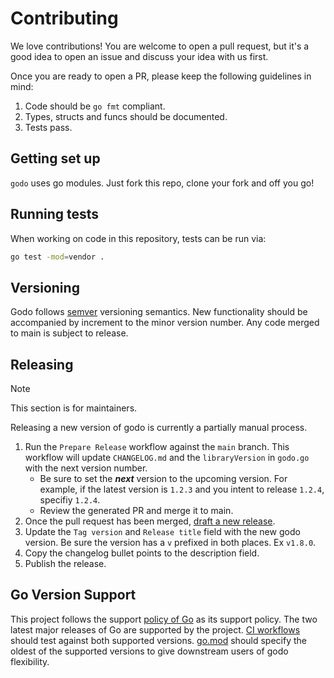 # Contributing

We love contributions! You are welcome to open a pull request, but it's a good idea to
open an issue and discuss your idea with us first.

Once you are ready to open a PR, please keep the following guidelines in mind:

1. Code should be `go fmt` compliant.
1. Types, structs and funcs should be documented.
1. Tests pass.

## Getting set up

`godo` uses go modules. Just fork this repo, clone your fork and off you go!

## Running tests

When working on code in this repository, tests can be run via:

```sh
go test -mod=vendor .
```

## Versioning

Godo follows [semver](https://www.semver.org) versioning semantics.
New functionality should be accompanied by increment to the minor
version number. Any code merged to main is subject to release.

## Releasing

> [!NOTE]  
> This section is for maintainers. 

Releasing a new version of godo is currently a partially manual process.

1. Run the `Prepare Release` workflow against the `main` branch. This workflow will update `CHANGELOG.md` and the `libraryVersion` in `godo.go` with the next version number.
   - Be sure to set the **_next_** version to the upcoming version. For example, if the latest version is `1.2.3` and you intent to release `1.2.4`, specifiy `1.2.4`.
   - Review the generated PR and merge it to main.
4. Once the pull request has been merged, [draft a new release](https://github.com/digitalocean/godo/releases/new).
5. Update the `Tag version` and `Release title` field with the new godo version.  Be sure the version has a `v` prefixed in both places. Ex `v1.8.0`.
6. Copy the changelog bullet points to the description field.
7. Publish the release.

## Go Version Support

This project follows the support [policy of Go](https://go.dev/doc/devel/release#policy)
as its support policy. The two latest major releases of Go are supported by the project.
[CI workflows](.github/workflows/ci.yml) should test against both supported versions.
[go.mod](./go.mod) should specify the oldest of the supported versions to give
downstream users of godo flexibility.
